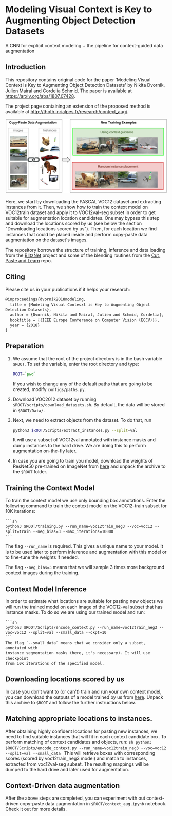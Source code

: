 # Modeling Visual Context is Key to Augmenting Object Detection Datasets

 A CNN for explicit context modeling + the pipeline for context-guided data augmentation

## Introduction
This repository contains original code for the paper 'Modeling Visual
Context is Key to Augmenting Object Detection Datasets' by Nikita Dvornik,
Julien Mairal and Cordelia Schmid.
The paper is available at https://arxiv.org/abs/1807.07428.

The project page containing an extension of the proposed method is available at
http://thoth.inrialpes.fr/research/context_aug/.

![The benefits of context guidance](./Extra/teaser.png)

Here, we start by downloading the PASCAL VOC12 dataset and extracting instances
from it. Then, we show how to train the context model on VOC12train dataset and
apply it to VOC12val-seg subset in order to get suitable for augmentation
location candidates. One may bypass this step and download the locations scored
by us (see below the section "Downloading locations scored by us"). Then, for
each location we find instances that could be placed inside and perform
copy-paste data augmentation on the dataset's images.


The repository borrows the structure of training, inference and data loading
from the [BlitzNet](https://github.com/dvornikita/blitznet) project and some of
the blending routines from the [Cut, Paste and
Learn](https://github.com/debidatta/syndata-generation) repo.

## Citing
Please cite us in your publications if it helps your research:

    @inproceedings{dvornik2018modeling,
      title = {Modeling Visual Contesxt is Key to Augmenting Object Detection Datasets},
      author = {Dvornik, Nikita and Mairal, Julien and Schmid, Cordelia},
      booktitle = {{IEEE Europe Conference on Computer Vision (ECCV)}},
      year = {2018}
    }

## Preparation
1. We assume that the root of the project directory is in the bash variable
    `$ROOT`. To set the variable, enter the root directory and type: 
    ```sh
    ROOT=`pwd`
    ```
    If you wish to change any of the default paths that are going to be created,
    modify `configs/paths.py`.
2. Download VOC2012 dataset by running `$ROOT/scripts/download_datasets.sh`. By
   default, the data will be stored in `$ROOT/Data/`.
3. Next, we need to extract objects from the dataset. To do that, run

    ```sh
    python3 $ROOT/Scripts/extract_instances.py --split=val
    ```
   It will use a subset of VOC12val 
   annotated with instance masks and dump instances to the hard drive. We are
   doing this to perform augmentation on-the-fly later.

4. In case you are going to train you model, download the weights of ResNet50
   pre-trained on ImageNet from
   [here](https://drive.google.com/open?id=1zXn4E4V3IfemEewdx_8RN80frtxRhyWR)
   and unpack the archive to the `$ROOT` folder.

## Training the Context Model
   To train the context model we use only bounding box annotations. Enter the
   following command to train the context model on the VOC12-train subset for
   10K iterations:

    ```sh
    python3 $ROOT/training.py --run_name=voc12train_neg3 --voc=voc12 --split=train --neg_bias=3 --max_iterations=10000
    ```
The flag `--run_name` is required. This gives a unique name to your model. It is to be used later to perform inference and augmentation with this model or to fine-tune the weights if needed.

The flag `--neg_bias=3` means that we will sample 3 times more background context images during the training.

## Context Model Inference
In order to estimate what locations are suitable for pasting new objects
we will run the trained model on each image of the VOC12-val subset that has
instance masks. To do so we are using our trained model and run:

    ```sh
    python3 $ROOT/Scripts/encode_context.py --run_name=voc12train_neg3 --voc=voc12 --split=val --small_data --ckpt=10
    ```
    The flag `--small_data` means that we consider only a subset, annotated with
    instance segmentation masks (here, it's necessary). It will use checkpoint
    from 10K iterations of the specified model.

## Downloading locations scored by us
   In case you don't want to (or can't) train and run your own context model,
   you can download the outputs of a model trained by us from
   [here](https://drive.google.com/open?id=1tnF6vTyAaUZapYXD6dqI8t4ycftolLIX).
   Unpack this archive to `$ROOT` and follow the further instructions below.

## Matching appropriate locations to instances.
   After obtaining highly confident locations for pasting new instances, we need
    to find suitable instances that will fit in each context candidate box. To
    perform matching of context candidates and objects, run:
    ```sh
    python3 $ROOT/Scripts/encode_context.py --run_name=voc12train_neg3 --voc=voc12 --split=val --small_data
    ```
This will retrieve boxes with corresponding scores (scored by voc12train_neg3
model) and match to instances, extracted from voc12val-seg subset. The resulting
mappings will be dumped to the hard drive and later used for augmentation.

## Context-Driven data augmentation
After the above steps are completed, you can experiment with out context-driven
copy-paste data augmentation in `$ROOT/context_aug.ipynb` notebook. Check it out
for more details.
